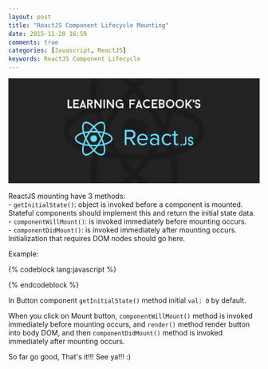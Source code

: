 ```yaml
---
layout: post
title: "ReactJS Component Lifecycle Mounting"
date: 2015-11-20 16:59
comments: true
categories: [Javascript, ReactJS]
keywords: ReactJS Component Lifecycle
---
```


<p>
  <img src="/images/reactjs.png" width="600" alt="ReactJS Component Lifecycle Mounting" />
</p>

<p>
  ReactJS mounting have 3 methods:<br/>
  - <code>getInitialState()</code>: object is invoked before a component is mounted. Stateful components should implement this and return the initial state data.<br/>
  - <code>componentWillMount()</code>: is invoked immediately before mounting occurs.<br/>
  - <code>componentDidMount()</code>: is invoked immediately after mounting occurs. Initialization that requires DOM nodes should go here.
</p>

<p>
  Example:
</p>

{% codeblock lang:javascript %}
<!DOCTYPE html>
<html>
<head>
  <meta charset="UTF-8">
  <title></title>
  <script type="text/javascript" src="http://fb.me/react-0.12.2.js"></script>
  <script type="text/javascript" src="http://fb.me/JSXTransformer-0.12.2.js"></script>
</head>
<body>
  <script type="text/jsx">
    var Button = React.createClass({
      getInitialState: function() {
        return {
          val: 0
        }
      },
      handleUpdate: function() {
        this.setState({val: this.state.val + 1}
        );
      },
      componentWillMount: function() {
        console.log('mounting');
      },
      render: function() {
        console.log('rendering');
        return (
          <div>
            <button onClick={this.handleUpdate}>{this.state.val}</button>
          </div>
        );
      },
      componentDidMount: function() {
        console.log('mounted');
      }
    });

    var App = React.createClass({
      handleMount: function() {
        React.render(<Button />, document.getElementById('app'));
      },
      render: function() {
        return(
          <div>
            <button onClick={this.handleMount}>Mount</button>
            <button onClick={this.handleUnmount}>Unmount</button>
            <div id="app"></div>
          </div>
        );
      }
    });

    ReactDOM.render(<App />, document.body);
  </script>
</body>
</html>
{% endcodeblock %}

<p>
  In Button component <code>getInitialState()</code> method initial <code>val: 0</code> by default.
</p>

<p>
  When you click on Mount button, <code>componentWillMount()</code> method is invoked immediately before mounting occurs, and <code>render()</code> method render button into body DOM, and then <code>componentDidMount()</code> method is invoked immediately after mounting occurs.
</p>

<p>
  So far go good, That's it!!! See ya!!! :)
</p>
